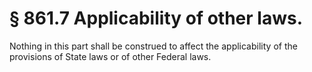 # § 861.7   Applicability of other laws.

Nothing in this part shall be construed to affect the applicability of the provisions of State laws or of other Federal laws. 




